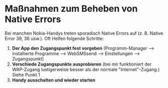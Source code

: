 # Maßnahmen zum Beheben von Native Errors #

Bei manchen Nokia-Handys treten sporadisch Native Errors auf (z. B. Native Error 39, 36 usw.). Oft Helfen folgende Schritte:

  1. **Der App den Zugangspunkt fest vorgeben**  (Programm-Manager --> installierte Programme --> WebSMSsend --> Einstellungen --> Zugangspunkt)
  1. **Verschiede Zugangspunkte ausprobieren** (bei mir funktioniert der WAP-Zugang lustigerweise besser als der normale "Internet"-Zugang.) Siehe Punkt 1
  1. **Handy ausschalten und wieder starten**